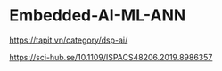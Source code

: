 # Embedded-AI-ML-ANN

https://tapit.vn/category/dsp-ai/

https://sci-hub.se/10.1109/ISPACS48206.2019.8986357 
